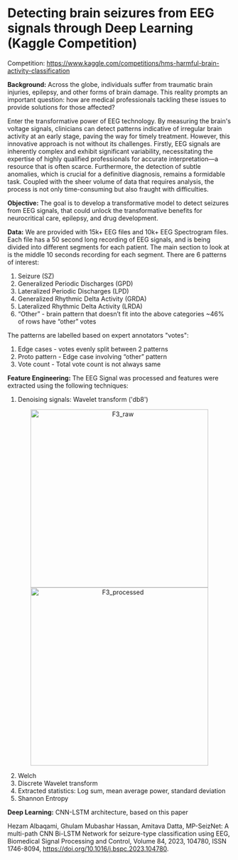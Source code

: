 # Detecting brain seizures from EEG signals through Deep Learning (Kaggle Competition)

Competition: https://www.kaggle.com/competitions/hms-harmful-brain-activity-classification

**Background:** Across the globe, individuals suffer from traumatic brain injuries, epilepsy, and other forms of brain damage. This reality prompts an important question: 
how are medical professionals tackling these issues to provide solutions for those affected?

Enter the transformative power of EEG technology. By measuring the brain's voltage signals, clinicians can detect patterns indicative of irregular brain activity at an early stage, 
paving the way for timely treatment. However, this innovative approach is not without its challenges. Firstly, EEG signals are inherently complex and exhibit significant variability, necessitating the expertise of highly qualified professionals for accurate interpretation—a resource that is often scarce. 
Furthermore, the detection of subtle anomalies, which is crucial for a definitive diagnosis, remains a formidable task. Coupled with the sheer volume of data that requires analysis, the process is not only time-consuming but also fraught with difficulties.


**Objective:** The goal is to develop a transformative model to detect seizures from EEG signals, that could unlock the transformative benefits for neurocritical care, epilepsy, and drug development.

**Data:** We are provided with 15k+ EEG files and 10k+ EEG Spectrogram files. Each file has a 50 second long recording of EEG signals, and is being divided into different segments for
each patient. The main section to look at is the middle 10 seconds recording for each segment. There are 6 patterns of interest: 
1. Seizure (SZ)
2. Generalized Periodic Discharges (GPD)
3. Lateralized Periodic Discharges (LPD)
4. Generalized Rhythmic Delta Activity (GRDA)
5. Lateralized Rhythmic Delta Activity (LRDA)
6. “Other” - brain pattern that doesn’t fit into the above categories
~46% of rows have “other” votes

The patterns are labelled based on expert annotators "votes": 
1. Edge cases - votes evenly split between 2 patterns
2. Proto pattern - Edge case involving “other” pattern
3. Vote count - Total vote count is not always same

**Feature Engineering:** The EEG Signal was processed and features were extracted using the following techniques:  
1. Denoising signals: Wavelet transform ('db8')
<p align="center">
  <img src="https://github.com/user-attachments/assets/124c4125-3154-41f0-8ebf-eb812809edc6" alt="F3_raw" width="400"/>
  <img src="https://github.com/user-attachments/assets/7cb63289-0bb5-4b30-8c03-6b28ee3d49d0" alt="F3_processed" width="400"/>
</p>


2. Welch
3. Discrete Wavelet transform
4. Extracted statistics: Log sum, mean average power, standard deviation
5. Shannon Entropy


**Deep Learning:** CNN-LSTM architecture, based on this paper

Hezam Albaqami, Ghulam Mubashar Hassan, Amitava Datta,
MP-SeizNet: A multi-path CNN Bi-LSTM Network for seizure-type classification using EEG,
Biomedical Signal Processing and Control,
Volume 84,
2023,
104780,
ISSN 1746-8094,
https://doi.org/10.1016/j.bspc.2023.104780.





